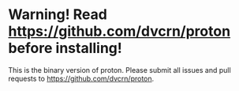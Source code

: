 # Warning! Read https://github.com/dvcrn/proton before installing!

This is the binary version of proton. Please submit all issues and pull requests to https://github.com/dvcrn/proton.
